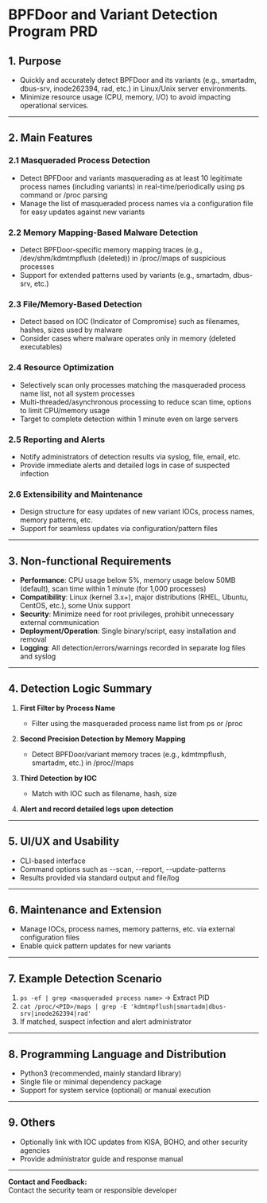 # BPFDoor and Variant Detection Program PRD

## 1. Purpose
- Quickly and accurately detect BPFDoor and its variants (e.g., smartadm, dbus-srv, inode262394, rad, etc.) in Linux/Unix server environments.
- Minimize resource usage (CPU, memory, I/O) to avoid impacting operational services.

---

## 2. Main Features

### 2.1 Masqueraded Process Detection
- Detect BPFDoor and variants masquerading as at least 10 legitimate process names (including variants) in real-time/periodically using ps command or /proc parsing
- Manage the list of masqueraded process names via a configuration file for easy updates against new variants

### 2.2 Memory Mapping-Based Malware Detection
- Detect BPFDoor-specific memory mapping traces (e.g., /dev/shm/kdmtmpflush (deleted)) in /proc/<pid>/maps of suspicious processes
- Support for extended patterns used by variants (e.g., smartadm, dbus-srv, etc.)

### 2.3 File/Memory-Based Detection
- Detect based on IOC (Indicator of Compromise) such as filenames, hashes, sizes used by malware
- Consider cases where malware operates only in memory (deleted executables)

### 2.4 Resource Optimization
- Selectively scan only processes matching the masqueraded process name list, not all system processes
- Multi-threaded/asynchronous processing to reduce scan time, options to limit CPU/memory usage
- Target to complete detection within 1 minute even on large servers

### 2.5 Reporting and Alerts
- Notify administrators of detection results via syslog, file, email, etc.
- Provide immediate alerts and detailed logs in case of suspected infection

### 2.6 Extensibility and Maintenance
- Design structure for easy updates of new variant IOCs, process names, memory patterns, etc.
- Support for seamless updates via configuration/pattern files

---

## 3. Non-functional Requirements

- **Performance**: CPU usage below 5%, memory usage below 50MB (default), scan time within 1 minute (for 1,000 processes)
- **Compatibility**: Linux (kernel 3.x+), major distributions (RHEL, Ubuntu, CentOS, etc.), some Unix support
- **Security**: Minimize need for root privileges, prohibit unnecessary external communication
- **Deployment/Operation**: Single binary/script, easy installation and removal
- **Logging**: All detection/errors/warnings recorded in separate log files and syslog

---

## 4. Detection Logic Summary

1. **First Filter by Process Name**
   - Filter using the masqueraded process name list from ps or /proc

2. **Second Precision Detection by Memory Mapping**
   - Detect BPFDoor/variant memory traces (e.g., kdmtmpflush, smartadm, etc.) in /proc/<pid>/maps

3. **Third Detection by IOC**
   - Match with IOC such as filename, hash, size

4. **Alert and record detailed logs upon detection**

---

## 5. UI/UX and Usability

- CLI-based interface
- Command options such as --scan, --report, --update-patterns
- Results provided via standard output and file/log

---

## 6. Maintenance and Extension

- Manage IOCs, process names, memory patterns, etc. via external configuration files
- Enable quick pattern updates for new variants

---

## 7. Example Detection Scenario

1. `ps -ef | grep <masqueraded process name>` → Extract PID
2. `cat /proc/<PID>/maps | grep -E 'kdmtmpflush|smartadm|dbus-srv|inode262394|rad'`
3. If matched, suspect infection and alert administrator

---

## 8. Programming Language and Distribution

- Python3 (recommended, mainly standard library)
- Single file or minimal dependency package
- Support for system service (optional) or manual execution

---

## 9. Others

- Optionally link with IOC updates from KISA, BOHO, and other security agencies
- Provide administrator guide and response manual

---

**Contact and Feedback:**  
Contact the security team or responsible developer 